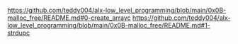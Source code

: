 https://github.com/teddy004/alx-low_level_programming/blob/main/0x0B-malloc_free/README.md#0-create_arrayc https://github.com/teddy004/alx-low_level_programming/blob/main/0x0B-malloc_free/README.md#1-strdupc
